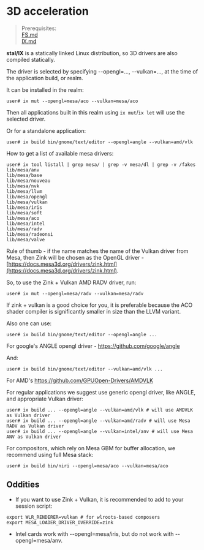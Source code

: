 # 3D acceleration

> Prerequisites:<br>
> [FS.md](FS.md)<br>
> [IX.md](IX.md)

<!-- {% raw %} -->

**stal/IX** is a statically linked Linux distribution, so 3D drivers are also compiled statically.

The driver is selected by specifying --opengl=..., --vulkan=..., at the time of the application build, or realm.

It can be installed in the realm:

```shell
user# ix mut --opengl=mesa/aco --vulkan=mesa/aco
```

Then all applications built in this realm using `ix mut`/`ix let` will use the selected driver.

Or for a standalone application:

```shell
user# ix build bin/gnome/text/editor --opengl=angle --vulkan=amd/vlk
```

How to get a list of available mesa drivers:

```shell
user# ix tool listall | grep mesa/ | grep -v mesa/dl | grep -v /fakes
lib/mesa/anv
lib/mesa/base
lib/mesa/nouveau
lib/mesa/nvk
lib/mesa/llvm
lib/mesa/opengl
lib/mesa/vulkan
lib/mesa/iris
lib/mesa/soft
lib/mesa/aco
lib/mesa/intel
lib/mesa/radv
lib/mesa/radeonsi
lib/mesa/valve
```

Rule of thumb - if the name matches the name of the Vulkan driver from Mesa, then Zink will be chosen as the OpenGL driver - [https://docs.mesa3d.org/drivers/zink.html](https://docs.mesa3d.org/drivers/zink.html).

So, to use the Zink + Vulkan AMD RADV driver, run:

```shell
user# ix mut --opengl=mesa/radv --vulkan=mesa/radv
```

If zink + vulkan is a good choice for you, it is preferable because the ACO shader compiler is significantly smaller in size than the LLVM variant.

Also one can use:

```shell
user# ix build bin/gnome/text/editor --opengl=angle ...
```

For google's ANGLE opengl driver - https://github.com/google/angle

And:

```shell
user# ix build bin/gnome/text/editor --vulkan=amd/vlk ...
```

For AMD's https://github.com/GPUOpen-Drivers/AMDVLK

For regular applications we suggest use generic opengl driver, like ANGLE, and appropriate Vulkan driver:

```shell
user# ix build ... --opengl=angle --vulkan=amd/vlk # will use AMDVLK as Vulkan driver
user# ix build ... --opengl=angle --vulkan=amd/radv # will use Mesa RADV as Vulkan driver
user# ix build ... --opengl=angle --vulkan=intel/anv # will use Mesa ANV as Vulkan driver
```

For compositors, which rely on Mesa GBM for buffer allocation, we recommend using full Mesa stack:

```shell
user# ix build bin/niri --opengl=mesa/aco --vulkan=mesa/aco
```

## Oddities
* If you want to use Zink + Vulkan, it is recommended to add to your session script:
```shell
export WLR_RENDERER=vulkan # for wlroots-based composers
export MESA_LOADER_DRIVER_OVERRIDE=zink
```
* Intel cards work with --opengl=mesa/iris, but do not work with --opengl=mesa/anv.

<!-- {% endraw %} -->
